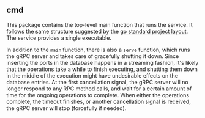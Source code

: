 cmd
---

This package contains the top-level main function that runs the service. It follows the same structure suggested by the [go standard project layout](https://github.com/golang-standards/project-layout/tree/master/cmd). The service provides a single executable.

In addition to the `main` function, there is also a `serve` function, which runs the gRPC server and takes care of gracefully shutting it down. Since inserting the ports in the database happens in a streaming fashion, it's likely that the operations take a while to finish executing, and shutting them down in the middle of the execution might have undesirable effects on the database entries. At the first cancellation signal, the gRPC server will no longer respond to any RPC method calls, and wait for a certain amount of time for the ongoing operations to complete. When either the operations complete, the timeout finishes, or another cancellation signal is received, the gRPC server will stop (forcefully if needed).